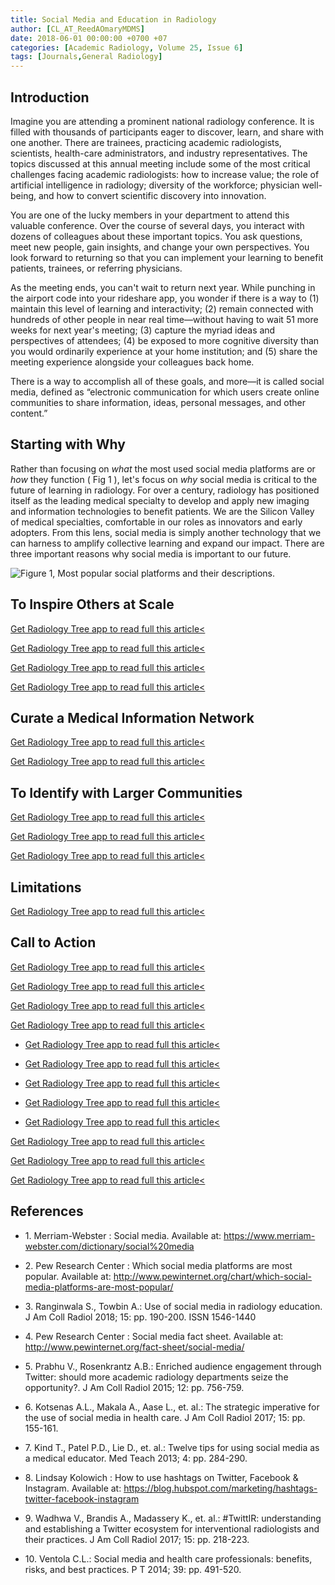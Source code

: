 ```yaml
---
title: Social Media and Education in Radiology
author: [CL_AT_ReedAOmaryMDMS]
date: 2018-06-01 00:00:00 +0700 +07
categories: [Academic Radiology, Volume 25, Issue 6]
tags: [Journals,General Radiology]
---
```

## Introduction

Imagine you are attending a prominent national radiology conference. It is filled with thousands of participants eager to discover, learn, and share with one another. There are trainees, practicing academic radiologists, scientists, health-care administrators, and industry representatives. The topics discussed at this annual meeting include some of the most critical challenges facing academic radiologists: how to increase value; the role of artificial intelligence in radiology; diversity of the workforce; physician well-being, and how to convert scientific discovery into innovation.

You are one of the lucky members in your department to attend this valuable conference. Over the course of several days, you interact with dozens of colleagues about these important topics. You ask questions, meet new people, gain insights, and change your own perspectives. You look forward to returning so that you can implement your learning to benefit patients, trainees, or referring physicians.

As the meeting ends, you can't wait to return next year. While punching in the airport code into your rideshare app, you wonder if there is a way to (1) maintain this level of learning and interactivity; (2) remain connected with hundreds of other people in near real time—without having to wait 51 more weeks for next year's meeting; (3) capture the myriad ideas and perspectives of attendees; (4) be exposed to more cognitive diversity than you would ordinarily experience at your home institution; and (5) share the meeting experience alongside your colleagues back home.

There is a way to accomplish all of these goals, and more—it is called social media, defined as “electronic communication for which users create online communities to share information, ideas, personal messages, and other content.”

## Starting with Why

Rather than focusing on _what_ the most used social media platforms are or _how_ they function (  Fig 1 ), let's focus on _why_ social media is critical to the future of learning in radiology. For over a century, radiology has positioned itself as the leading medical specialty to develop and apply new imaging and information technologies to benefit patients. We are the Silicon Valley of medical specialties, comfortable in our roles as innovators and early adopters. From this lens, social media is simply another technology that we can harness to amplify collective learning and expand our impact. There are three important reasons why social media is important to our future.

![Figure 1, Most popular social platforms and their descriptions.](https://storage.googleapis.com/dl.dentistrykey.com/clinical/SocialMediaandEducationinRadiology/0_1s20S1076633218300734.jpg)

## To Inspire Others at Scale

[Get Radiology Tree app to read full this article<](https://clinicalpub.com/app)

[Get Radiology Tree app to read full this article<](https://clinicalpub.com/app)

[Get Radiology Tree app to read full this article<](https://clinicalpub.com/app)

[Get Radiology Tree app to read full this article<](https://clinicalpub.com/app)

## Curate a Medical Information Network

[Get Radiology Tree app to read full this article<](https://clinicalpub.com/app)

[Get Radiology Tree app to read full this article<](https://clinicalpub.com/app)

## To Identify with Larger Communities

[Get Radiology Tree app to read full this article<](https://clinicalpub.com/app)

[Get Radiology Tree app to read full this article<](https://clinicalpub.com/app)

[Get Radiology Tree app to read full this article<](https://clinicalpub.com/app)

## Limitations

[Get Radiology Tree app to read full this article<](https://clinicalpub.com/app)

## Call to Action

[Get Radiology Tree app to read full this article<](https://clinicalpub.com/app)

[Get Radiology Tree app to read full this article<](https://clinicalpub.com/app)

[Get Radiology Tree app to read full this article<](https://clinicalpub.com/app)

[Get Radiology Tree app to read full this article<](https://clinicalpub.com/app)

- [Get Radiology Tree app to read full this article<](https://clinicalpub.com/app)

- [Get Radiology Tree app to read full this article<](https://clinicalpub.com/app)

- [Get Radiology Tree app to read full this article<](https://clinicalpub.com/app)

- [Get Radiology Tree app to read full this article<](https://clinicalpub.com/app)

- [Get Radiology Tree app to read full this article<](https://clinicalpub.com/app)


[Get Radiology Tree app to read full this article<](https://clinicalpub.com/app)

[Get Radiology Tree app to read full this article<](https://clinicalpub.com/app)

[Get Radiology Tree app to read full this article<](https://clinicalpub.com/app)

## References

- 1\. Merriam-Webster : Social media. Available at: https://www.merriam-webster.com/dictionary/social%20media

- 2\. Pew Research Center : Which social media platforms are most popular. Available at: http://www.pewinternet.org/chart/which-social-media-platforms-are-most-popular/

- 3\. Ranginwala S., Towbin A.: Use of social media in radiology education. J Am Coll Radiol 2018; 15: pp. 190-200. ISSN 1546-1440


- 4\. Pew Research Center : Social media fact sheet. Available at: http://www.pewinternet.org/fact-sheet/social-media/

- 5\. Prabhu V., Rosenkrantz A.B.: Enriched audience engagement through Twitter: should more academic radiology departments seize the opportunity?. J Am Coll Radiol 2015; 12: pp. 756-759.


- 6\. Kotsenas A.L., Makala A., Aase L., et. al.: The strategic imperative for the use of social media in health care. J Am Coll Radiol 2017; 15: pp. 155-161.


- 7\. Kind T., Patel P.D., Lie D., et. al.: Twelve tips for using social media as a medical educator. Med Teach 2013; 4: pp. 284-290.


- 8\. Lindsay Kolowich : How to use hashtags on Twitter, Facebook & Instagram. Available at: https://blog.hubspot.com/marketing/hashtags-twitter-facebook-instagram

- 9\. Wadhwa V., Brandis A., Madassery K., et. al.: #TwittIR: understanding and establishing a Twitter ecosystem for interventional radiologists and their practices. J Am Coll Radiol 2017; 15: pp. 218-223.


- 10\. Ventola C.L.: Social media and health care professionals: benefits, risks, and best practices. P T 2014; 39: pp. 491-520.